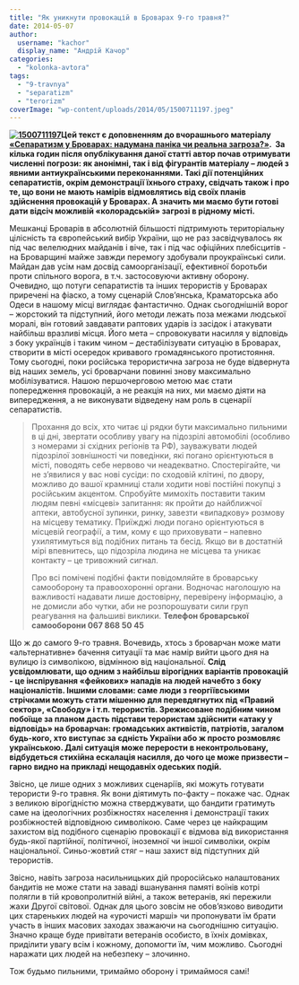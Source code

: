 ```yaml
---
title: "Як уникнути провокацій в Броварах 9-го травня?"
date: 2014-05-07
author: 
  username: "kachor"
  display_name: "Андрій Качор"
categories: 
  - "kolonka-avtora"
tags: 
  - "9-travnya"
  - "separatizm"
  - "terorizm"
coverImage: "wp-content/uploads/2014/05/1500711197.jpeg"
---
```


**[![1500711197](https://mpz.brovary.org/wp-content/uploads/2014/05/1500711197.jpeg)](https://mpz.brovary.org/wp-content/uploads/2014/05/1500711197.jpeg)Цей текст є доповненням до вчорашнього матеріалу [«Сепаратизм у Броварах: надумана паніка чи реальна загроза?»](https://mpz.brovary.org/separatizm-u-brovarah-nadumana-panika-chi-realna-zagroza/).  За кілька годин після опублікування даної статті автор почав отримувати численні погрози: як анонімні, так і від фігурантів матеріалу – людей з явними антиукраїнськими переконаннями. Такі дії потенційних сепаратистів, окрім демонстрації їхнього страху, свідчать також і про те, що вони не мають намірів відмовлятись від своїх планів здійснення провокацій у Броварах. А значить ми маємо бути готові дати відсіч можливій «колорадській» загрозі в рідному місті.**

Мешканці Броварів в абсолютній більшості підтримують територіальну цілісність та європейський вибір України, що не раз засвідчувалось як під час велелюдних майданів і віче, так і під час офіційних плебісцитів - на Броварщині майже завжди перемогу здобували проукраїнські сили. Майдан дав усім нам досвід самоорганізації, ефективної боротьби проти спільного ворога, в т.ч. застосовуючи активну оборону. Очевидно, що потуги сепаратистів та інших терористів у Броварах приречені на фіаско, а тому сценарій Слов’янська, Краматорська або Одеси в нашому місці виглядає фантастично. Однак сьогоднішній ворог – жорстокий та підступний, його методи лежать поза межами людської моралі, він готовий завдавати раптових ударів із засідок і атакувати найбільш вразливі місця. Його мета – спровокувати насилля у відповідь з боку українців і таким чином – дестабілізувати ситуацію в Броварах, створити в місті осередок кривавого громадянського протистояння. Тому сьогодні, поки російська терористична загроза не буде відвернута від наших земель, усі броварчани повинні знову максимально мобілізуватися. Нашою першочерговою метою має стати попередження провокацій, а не реакція на них, ми маємо діяти на випередження, а не виконувати відведену нам роль в сценарії сепаратистів.

> Прохання до всіх, хто читає ці рядки бути максимально пильними в ці дні, звертати особливу увагу на підозрілі автомобілі (особливо з номерами зі східних регіонів та РФ), зауважувати людей підозрілої зовнішності чи поведінки, які погано орієнтуються в місті, поводять себе нервово чи неадекватно. Спостерігайте, чи не з’явилися у вас нові сусіди: по сходовій клітині, по двору, можливо до вашої крамниці стали ходити нові постійні покупці з російським акцентом. Спробуйте мимохіть поставити таким людям певні «місцеві» запитання: як пройти до найближчої аптеки, автобусної зупинки, ринку, завезти «випадкову» розмову на місцеву тематику. Приїжджі люди погано орієнтуються в місцевій географії, а тим, кому є що приховувати – напевно ухилятимуться від подібних питань та бесід. Якщо ви в достатній мірі впевнитесь, що підозріла людина не місцева та уникає контакту – це тривожний сигнал.
> 
> Про всі помічені подібні факти повідомляйте в броварську самооборону та правоохоронні органи. Водночас наголошую на важливості надавати лише достовірну, перевірену інформацію, а не домисли або чутки, аби не розпорошувати сили груп реагування на фальшиві виклики. **Телефон броварської самооборони 067 868 50 45**

Що ж до самого 9-го травня. Вочевидь, хтось з броварчан може мати «альтернативне» бачення ситуації та має намір вийти цього дня на вулицю із символікою, відмінною від національної. **Слід усвідомлювати, що одним з найбільш вірогідних варіантів провокацій - це інспірування «фейкових» нападів на людей начебто з боку націоналістів. Іншими словами: саме люди з георгіївськими стрічками можуть стати мішенню для перевдягнутих під «Правий сектор», «Свободу» і т.п. терористів. Зрежисоване подібним чином побоїще за планом дасть підстави терористам здійснити «атаку у відповідь» на броварчан: громадських активістів, патріотів, загалом будь-кого, хто виступає за єдність України або ж просто розмовляє українською. Далі ситуація може перерости в неконтрольовану, відбудеться стихійна ескалація насилля, до чого це може призвести – гарно видно на прикладі нещодавніх одеських подій.**

Звісно, це лише одних з можливих сценаріїв, які можуть готувати терористи 9-го травня. Як вони діятимуть по-факту – покаже час. Однак з великою вірогідністю можна стверджувати, що бандити гратимуть саме на ідеологічних розбіжностях населення і демонстрації таких розбіжностей відповідною символікою. Саме через це найкращим захистом від подібного сценарію провокації є відмова від використання будь-якої партійної, політичної, іноземної чи іншої символіки, окрім національної. Синьо-жовтий стяг – наш захист від підступних дій терористів.

Звісно, навіть загроза насильницьких дій проросійсько налаштованих бандитів не може стати на заваді вшанування памяті воїнів котрі полягли в тій кровопролитній війні, а також ветеранів, які пережили жахи Другої світової. Однак для цього зовсім не обов’язково виводити цих стареньких людей на «урочисті марші» чи пропонувати їм брати участь в інших масових заходах зважаючи на сьогоднішню ситуацію. Значно краще буде привітати ветеранів особисто, в їхніх домівках, приділити увагу всім і кожному, допомогти їм, чим можливо. Сьогодні наражати цих людей на небезпеку – злочинно.

Тож будьмо пильними, тримаймо оборону і тримаймося самі!
